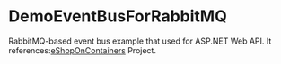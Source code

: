 # DemoEventBusForRabbitMQ
RabbitMQ-based event bus example that used for ASP.NET Web API. It references:[eShopOnContainers](https://github.com/dotnet-architecture/eShopOnContainers) Project.
